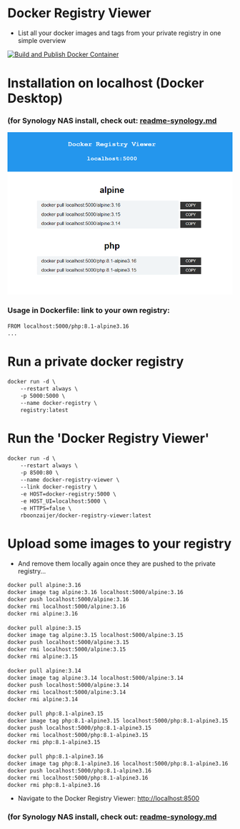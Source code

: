 # Docker Registry Viewer

-  List all your docker images and tags from your private registry in one simple overview

[![Build and Publish Docker Container](https://github.com/rboonzaijer/docker-registry-viewer/actions/workflows/docker-image.yml/badge.svg)](https://github.com/rboonzaijer/docker-registry-viewer/actions/workflows/docker-image.yml)

# Installation on localhost (Docker Desktop)

### (for Synology NAS install, check out: [readme-synology.md](readme-synology.md)

![](docs/preview-localhost.png)

### Usage in Dockerfile: link to your own registry:
```
FROM localhost:5000/php:8.1-alpine3.16
...
```


# Run a private docker registry
```
docker run -d \
	--restart always \
	-p 5000:5000 \
	--name docker-registry \
	registry:latest
```


# Run the 'Docker Registry Viewer'

```
docker run -d \
	--restart always \
	-p 8500:80 \
	--name docker-registry-viewer \
	--link docker-registry \
	-e HOST=docker-registry:5000 \
	-e HOST_UI=localhost:5000 \
	-e HTTPS=false \
	rboonzaijer/docker-registry-viewer:latest
```


# Upload some images to your registry
- And remove them locally again once they are pushed to the private registry...
```
docker pull alpine:3.16
docker image tag alpine:3.16 localhost:5000/alpine:3.16
docker push localhost:5000/alpine:3.16
docker rmi localhost:5000/alpine:3.16
docker rmi alpine:3.16

docker pull alpine:3.15
docker image tag alpine:3.15 localhost:5000/alpine:3.15
docker push localhost:5000/alpine:3.15
docker rmi localhost:5000/alpine:3.15
docker rmi alpine:3.15

docker pull alpine:3.14
docker image tag alpine:3.14 localhost:5000/alpine:3.14
docker push localhost:5000/alpine:3.14
docker rmi localhost:5000/alpine:3.14
docker rmi alpine:3.14

docker pull php:8.1-alpine3.15
docker image tag php:8.1-alpine3.15 localhost:5000/php:8.1-alpine3.15
docker push localhost:5000/php:8.1-alpine3.15
docker rmi localhost:5000/php:8.1-alpine3.15
docker rmi php:8.1-alpine3.15

docker pull php:8.1-alpine3.16
docker image tag php:8.1-alpine3.16 localhost:5000/php:8.1-alpine3.16
docker push localhost:5000/php:8.1-alpine3.16
docker rmi localhost:5000/php:8.1-alpine3.16
docker rmi php:8.1-alpine3.16
```

- Navigate to the Docker Registry Viewer: [http://localhost:8500](http://localhost:8500)

### (for Synology NAS install, check out: [readme-synology.md](readme-synology.md)

